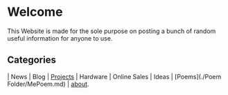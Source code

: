 # Welcome

This Website is made for the sole purpose on posting a bunch of random useful information for anyone to use.

## Categories 

| News | Blog | [Projects](./projects/projects.md) | Hardware | Online Sales | Ideas | [Poems](./Poem Folder/MePoem.md) | [about](./about).

